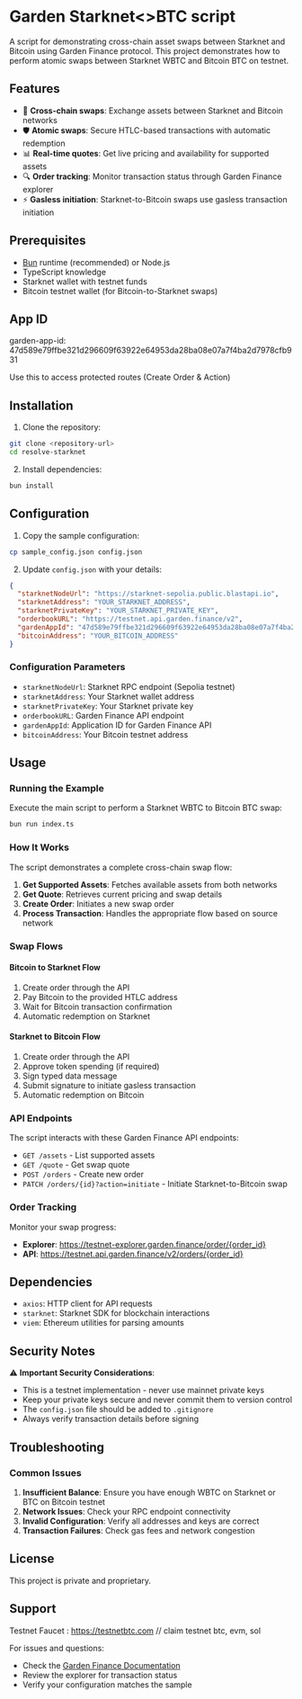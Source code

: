 # Garden Starknet<>BTC script

A script for demonstrating cross-chain asset swaps between Starknet and Bitcoin using Garden Finance protocol. This project demonstrates how to perform atomic swaps between Starknet WBTC and Bitcoin BTC on testnet.

## Features

- 🔄 **Cross-chain swaps**: Exchange assets between Starknet and Bitcoin networks
- 🛡️ **Atomic swaps**: Secure HTLC-based transactions with automatic redemption
- 📊 **Real-time quotes**: Get live pricing and availability for supported assets
- 🔍 **Order tracking**: Monitor transaction status through Garden Finance explorer
- ⚡ **Gasless initiation**: Starknet-to-Bitcoin swaps use gasless transaction initiation


## Prerequisites

- [Bun](https://bun.sh/) runtime (recommended) or Node.js
- TypeScript knowledge
- Starknet wallet with testnet funds
- Bitcoin testnet wallet (for Bitcoin-to-Starknet swaps)

## App ID

garden-app-id: 47d589e79ffbe321d296609f63922e64953da28ba08e07a7f4ba2d7978cfb931

Use this to access protected routes (Create Order & Action)

## Installation

1. Clone the repository:
```bash
git clone <repository-url>
cd resolve-starknet
```

2. Install dependencies:
```bash
bun install
```

## Configuration

1. Copy the sample configuration:
```bash
cp sample_config.json config.json
```

2. Update `config.json` with your details:
```json
{
  "starknetNodeUrl": "https://starknet-sepolia.public.blastapi.io",
  "starknetAddress": "YOUR_STARKNET_ADDRESS",
  "starknetPrivateKey": "YOUR_STARKNET_PRIVATE_KEY",
  "orderbookURL": "https://testnet.api.garden.finance/v2",
  "gardenAppId": "47d589e79ffbe321d296609f63922e64953da28ba08e07a7f4ba2d7978cfb931",
  "bitcoinAddress": "YOUR_BITCOIN_ADDRESS"
}
```

### Configuration Parameters

- `starknetNodeUrl`: Starknet RPC endpoint (Sepolia testnet)
- `starknetAddress`: Your Starknet wallet address
- `starknetPrivateKey`: Your Starknet private key
- `orderbookURL`: Garden Finance API endpoint
- `gardenAppId`: Application ID for Garden Finance API
- `bitcoinAddress`: Your Bitcoin testnet address

## Usage

### Running the Example

Execute the main script to perform a Starknet WBTC to Bitcoin BTC swap:

```bash
bun run index.ts
```

### How It Works

The script demonstrates a complete cross-chain swap flow:

1. **Get Supported Assets**: Fetches available assets from both networks
2. **Get Quote**: Retrieves current pricing and swap details
3. **Create Order**: Initiates a new swap order
4. **Process Transaction**: Handles the appropriate flow based on source network

### Swap Flows

#### Bitcoin to Starknet Flow
1. Create order through the API
2. Pay Bitcoin to the provided HTLC address
3. Wait for Bitcoin transaction confirmation
4. Automatic redemption on Starknet

#### Starknet to Bitcoin Flow
1. Create order through the API
2. Approve token spending (if required)
3. Sign typed data message
4. Submit signature to initiate gasless transaction
5. Automatic redemption on Bitcoin

### API Endpoints

The script interacts with these Garden Finance API endpoints:

- `GET /assets` - List supported assets
- `GET /quote` - Get swap quote
- `POST /orders` - Create new order
- `PATCH /orders/{id}?action=initiate` - Initiate Starknet-to-Bitcoin swap

### Order Tracking

Monitor your swap progress:

- **Explorer**: https://testnet-explorer.garden.finance/order/{order_id}
- **API**: https://testnet.api.garden.finance/v2/orders/{order_id}

## Dependencies

- `axios`: HTTP client for API requests
- `starknet`: Starknet SDK for blockchain interactions
- `viem`: Ethereum utilities for parsing amounts

## Security Notes

⚠️ **Important Security Considerations**:

- This is a testnet implementation - never use mainnet private keys
- Keep your private keys secure and never commit them to version control
- The `config.json` file should be added to `.gitignore`
- Always verify transaction details before signing



## Troubleshooting

### Common Issues

1. **Insufficient Balance**: Ensure you have enough WBTC on Starknet or BTC on Bitcoin testnet
2. **Network Issues**: Check your RPC endpoint connectivity
3. **Invalid Configuration**: Verify all addresses and keys are correct
4. **Transaction Failures**: Check gas fees and network congestion

## License

This project is private and proprietary.

## Support

Testnet Faucet : https://testnetbtc.com // claim testnet btc, evm, sol 

For issues and questions:
- Check the [Garden Finance Documentation](https://docs.garden.finance/)
- Review the explorer for transaction status
- Verify your configuration matches the sample
